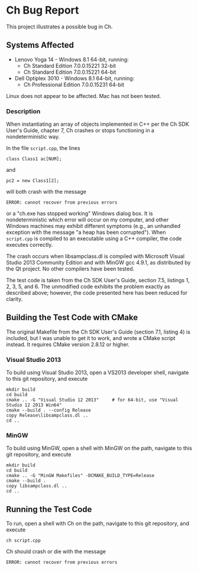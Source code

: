 # Ch Bug Report

This project illustrates a possible bug in Ch.

## Systems Affected

* Lenovo Yoga 14 - Windows 8.1 64-bit, running:
    * Ch Standard Edition 7.0.0.15221 32-bit
    * Ch Standard Edition 7.0.0.15221 64-bit
* Dell Optiplex 3010 - Windows 8.1 64-bit, running:
	* Ch Professional Edition 7.0.0.15231 64-bit

Linux does not appear to be affected. Mac has not been tested.

### Description

When instantiating an array of objects implemented in C++ per the Ch SDK User's
Guide, chapter 7, Ch crashes or stops functioning in a nondeterministic way.

In the file ```script.cpp```, the lines

    class Class1 ac[NUM];

and

	pc2 = new Class1[2];

will both crash with the message

	ERROR: cannot recover from previous errors

or a "ch.exe has stopped working" Windows dialog box. It is nondeterministic
which error will occur on my computer, and other Windows machines may exhibit
different symptoms (e.g., an unhandled exception with the message "a heap has
been corrupted"). When ```script.cpp``` is compiled to an executable using a
C++ compiler, the code executes correctly.

The crash occurs when libsampclass.dl is compiled with Microsoft Visual Studio
2013 Community Edition and with MinGW gcc 4.9.1, as distributed by the Qt
project. No other compilers have been tested.

The test code is taken from the Ch SDK User's Guide, section 7.5, listings 1,
2, 3, 5, and 6. The unmodified code exhibits the problem exactly as described
above; however, the code presented here has been reduced for clarity.

## Building the Test Code with CMake

The original Makefile from the Ch SDK User's Guide (section 7.1, listing 4) is
included, but I was unable to get it to work, and wrote a CMake script instead.
It requires CMake version 2.8.12 or higher.

### Visual Studio 2013

To build using Visual Studio 2013, open a VS2013 developer shell, navigate to
this git repository, and execute

	mkdir build
	cd build
	cmake .. -G "Visual Studio 12 2013"		# for 64-bit, use "Visual Studio 12 2013 Win64"
	cmake --build . --config Release
	copy Release\libsampclass.dl ..
	cd ..

### MinGW

To build using MinGW, open a shell with MinGW on the path, navigate to this git
repository, and execute

	mkdir build
	cd build
	cmake .. -G "MinGW Makefiles" -DCMAKE_BUILD_TYPE=Release
	cmake --build .
	copy libsampclass.dl ..
	cd ..

## Running the Test Code

To run, open a shell with Ch on the path, navigate to this git repository, and
execute

	ch script.cpp

Ch should crash or die with the message

	ERROR: cannot recover from previous errors